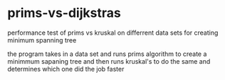 # prims-vs-dijkstras
performance test of prims vs kruskal on differrent data sets for creating minimum spanning tree
<p> the program takes in a data set and runs prims algorithm to create a minimmum sapaning tree and then runs kruskal's to do the same and determines which one did the job faster</p>
